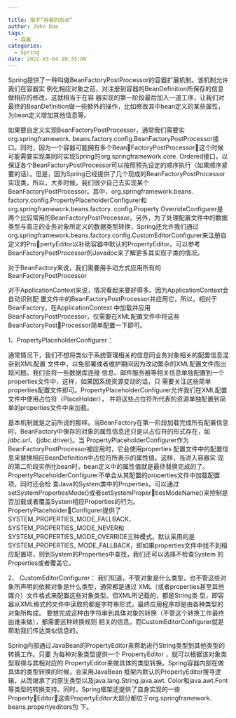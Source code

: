 ```yaml
---

title: 插手“容器的启动”
author: John Doe
tags:
  - 容器
categories:
  - Spring
date: 2022-03-04 10:33:00
---
```

Spring提供了一种叫做BeanFactoryPostProcessor的容器扩展机制。该机制允许我们在容器实
例化相应对象之前，对注册到容器的BeanDefinition所保存的信息做相应的修改。这就相当于在容
器实现的第一阶段最后加入一道工序，让我们对最终的BeanDefinition做一些额外的操作，比如修改其中bean定义的某些属性，为bean定义增加其他信息等。

如果要自定义实现BeanFactoryPostProcessor，通常我们需要实org.springframework. 
beans.factory.config.BeanFactoryPostProcessor接口。同时，因为一个容器可能拥有多个BeanFactoryPostProcessor，这个时候可能需要实现类同时实现Spring的org.springframework.core. 
Ordered接口，以保证各个BeanFactoryPostProcessor可以按照预先设定的顺序执行（如果顺序紧
要的话）。但是，因为Spring已经提供了几个现成的BeanFactoryPostProcessor实现类，所以，大多时候，我们很少自己去实现某个BeanFactoryPostProcessor。其中，org.springframework.beans. 
factory.config.PropertyPlaceholderConfigurer和org.springframework.beans.factory. config.Property OverrideConfigurer是两个比较常用的BeanFactoryPostProcessor。另外，为了处理配置文件中的数据类型与真正的业务对象所定义的数据类型转换，Spring还允许我们通过
org.springframework.beans.factory.config.CustomEditorConfigurer来注册自定义的PropertyEditor以补助容器中默认的PropertyEditor。可以参考BeanFactoryPostProcessor的Javadoc来了解更多其实现子类的情况。


对于BeanFactory来说，我们需要用手动方式应用所有的BeanFactoryPostProcessor

对于ApplicationContext来说，情况看起来要好得多。因为ApplicationContext会自动识别配
置文件中的BeanFactoryPostProcessor并应用它，所以，相对于BeanFactory，在ApplicationContext
中加载并应用BeanFactoryPostProcessor，仅需要在XML配置文件中将这些BeanFactoryPostProcessor简单配置一下即可。

1、PropertyPlaceholderConfigurer：

通常情况下，我们不想将类似于系统管理相关的信息同业务对象相关的配置信息混杂到XML配置
文件中，以免部署或者维护期间因为改动繁杂的XML配置文件而出现问题。我们会将一些数据库连接
信息、邮件服务器等相关信息单独配置到一个properties文件中，这样，如果因系统资源变动的话，只
需要关注这些简单properties配置文件即可。PropertyPlaceholderConfigurer允许我们在XML配置文件中使用占位符（PlaceHolder），
并将这些占位符所代表的资源单独配置到简单的properties文件中来加载。

基本机制就是之前所说的那样。当BeanFactory在第一阶段加载完成所有配置信息时，BeanFactory中保存的对象的属性信息还只是以占位符的形式存在，如${jdbc.url}、${jdbc.driver}。当
PropertyPlaceholderConfigurer作为BeanFactoryPostProcessor被应用时，它会使用properties
配置文件中的配置信息来替换相应BeanDefinition中占位符所表示的属性值。这样，当进入容器实
现的第二阶段实例化bean时，bean定义中的属性值就是最终替换完成的了。
PropertyPlaceholderConfigurer不单会从其配置的properties文件中加载配置项，同时还会检
查Java的System类中的Properties，可以通过setSystemPropertiesMode()或者setSystemPropertiesModeName()来控制是否加载或者覆盖System相应Properties的行为。PropertyPlaceholderConfigurer提供了SYSTEM_PROPERTIES_MODE_FALLBACK、SYSTEM_PROPERTIES_MODE_NEVER和SYSTEM_PROPERTIES_MODE_OVERRIDE三种模式。默认采用的是SYSTEM_PROPERTIES_ MODE_FALLBACK，即如果properties文件中找不到相应配置项，则到System的Properties中查找，我们还可以选择不检查System
的Properties或者覆盖它。


2、 CustomEditorConfigurer：
我们知道，不管对象是什么类型，也不管这些对象所声明的依赖对象是什么类型，通常都是通过
XML（或者properties甚至其他媒介）文件格式来配置这些对象类型。但XML所记载的，都是String类
型，即容器从XML格式的文件中读取的都是字符串形式，最终应用程序却是由各种类型的对象所构成。
要想完成这种由字符串到具体对象的转换（不管这个转换工作最终由谁来做），都需要这种转换规则
相关的信息，而CustomEditorConfigurer就是帮助我们传达类似信息的。

Spring内部通过JavaBean的PropertyEditor来帮助进行String类型到其他类型的转换工作。只要
为每种对象类型提供一个 PropertyEditor ，就可以根据该对象类型取得与其相对应的
PropertyEditor来做具体的类型转换。Spring容器内部在做具体的类型转换的时候，会采用JavaBean
框架内默认的PropertyEditor搜寻逻辑，从而继承了对原生类型以及java.lang.String.java.awt. 
Color和java.awt.Font等类型的转换支持。同时，Spring框架还提供了自身实现的一些PropertyEditor，这些PropertyEditor大部分都位于org.springframework. beans.propertyeditors包
下。

